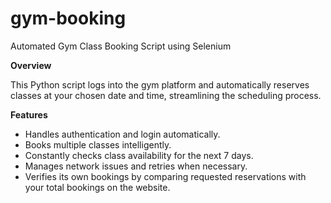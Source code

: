 # gym-booking
Automated Gym Class Booking Script using Selenium

**Overview**

This Python script logs into the gym platform and automatically reserves classes at your chosen date and time, streamlining the scheduling process.

**Features**

- Handles authentication and login automatically.
- Books multiple classes intelligently.
- Constantly checks class availability for the next 7 days.
- Manages network issues and retries when necessary.
- Verifies its own bookings by comparing requested reservations with your total bookings on the website.
